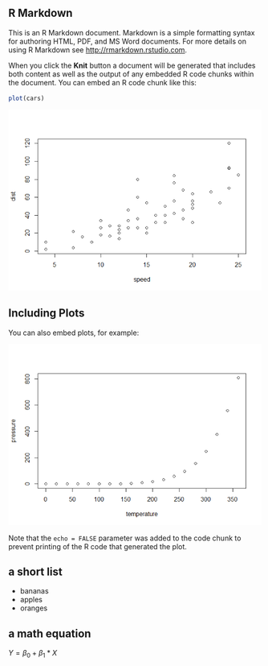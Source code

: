 R Markdown
----------

This is an R Markdown document. Markdown is a simple formatting syntax for authoring HTML, PDF, and MS Word documents. For more details on using R Markdown see <http://rmarkdown.rstudio.com>.

When you click the **Knit** button a document will be generated that includes both content as well as the output of any embedded R code chunks within the document. You can embed an R code chunk like this:

``` r
plot(cars)
```

![](github_document_files/figure-markdown_github/cars-1.png)

Including Plots
---------------

You can also embed plots, for example:

![](github_document_files/figure-markdown_github/pressure-1.png)

Note that the `echo = FALSE` parameter was added to the code chunk to prevent printing of the R code that generated the plot.

a short list
------------

-   bananas
-   apples
-   oranges

a math equation
---------------

*Y* = *β*<sub>0</sub> + *β*<sub>1</sub> \* *X*
